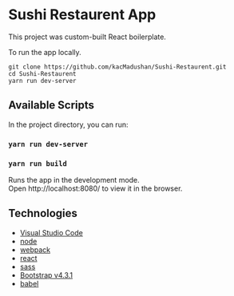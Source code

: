 # Sushi Restaurent App
This project was custom-built React boilerplate. <br/>

To run the app locally.<br/>
```console
git clone https://github.com/kacMadushan/Sushi-Restaurent.git
cd Sushi-Restaurent
yarn run dev-server
```


## Available Scripts
In the project directory, you can run:
### `yarn run dev-server`
### `yarn run build`
Runs the app in the development mode.<br/>
Open http://localhost:8080/ to view it in the browser.

## Technologies
<ul>
  <li><a href="https://code.visualstudio.com/">Visual Studio Code</a></li>
  <li><a href="https://nodejs.org/en/">node</a></li>
  <li><a href="https://webpack.js.org/">webpack</a></li>
  <li><a href="https://webpack.js.org/">react</a></li>
  <li><a href="https://sass-lang.com/">sass</a></li>
  <li><a href="https://getbootstrap.com/">Bootstrap v4.3.1</a></li>
  <li><a href="https://babeljs.io/">babel</a></li>
</ul>